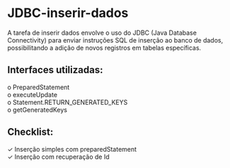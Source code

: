 # JDBC-inserir-dados

A tarefa de inserir dados envolve o uso do JDBC (Java Database Connectivity) para enviar 
instruções SQL de inserção ao banco de dados, possibilitando a adição de novos registros 
em tabelas específicas.

## Interfaces utilizadas: <br>
o PreparedStatement <br>
o executeUpdate <br>
o Statement.RETURN_GENERATED_KEYS <br>
o getGeneratedKeys <br>

## Checklist:
✓ Inserção simples com preparedStatement <br>
✓ Inserção com recuperação de Id
